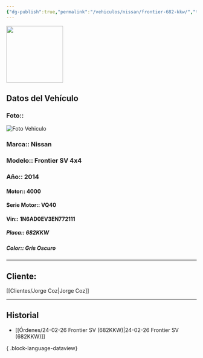 ```yaml
---
{"dg-publish":true,"permalink":"/vehiculos/nissan/frontier-682-kkw/","tags":["Nissan"]}
---
```


<img src="https://lh3.googleusercontent.com/d/137fl3TIZ0-PU8b-Pt0bsjclwHub_u78G" width="150">

## Datos del Vehículo 
### Foto:: 
<img src="https://lh3.googleusercontent.com/d/18t9KGsSyow-KNJV5kkOLTHYpW4Cfeb9U" Alt="Foto Vehiculo">

### Marca:: Nissan 
### Modelo:: Frontier SV 4x4
### Año:: 2014
#### Motor:: 4000
#### Serie Motor:: VQ40
#### Vin:: 1N6AD0EV3EN772111
##### Placa:: 682KKW
##### Color:: Gris Oscuro
---

## Cliente:

[[Clientes/Jorge Coz\|Jorge Coz]]

---

## Historial

- [[Órdenes/24-02-26 Frontier SV (682KKW)\|24-02-26 Frontier SV (682KKW)]]

{ .block-language-dataview} 